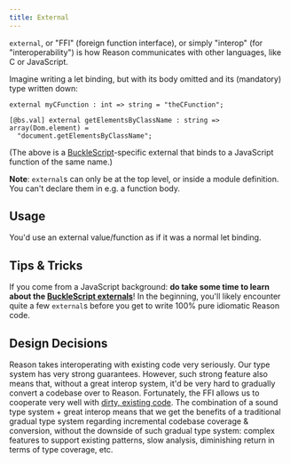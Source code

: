 ```yaml
---
title: External
---
```


`external`, or "FFI" (foreign function interface), or simply "interop" (for "interoperability") is how Reason communicates with other languages, like C or JavaScript.

Imagine writing a let binding, but with its body omitted and its (mandatory) type written down:

```reason
external myCFunction : int => string = "theCFunction";
```

```reason
[@bs.val] external getElementsByClassName : string => array(Dom.element) =
  "document.getElementsByClassName";
```

(The above is a [BuckleScript](https://bucklescript.github.io/docs/en/intro-to-external.html)-specific external that binds to a JavaScript function of the same name.)

**Note**: `external`s can only be at the top level, or inside a module definition. You can't declare them in e.g. a function body.

## Usage

You'd use an external value/function as if it was a normal let binding.

## Tips & Tricks

If you come from a JavaScript background: **do take some time to learn about the [BuckleScript externals](https://bucklescript.github.io/docs/en/intro-to-external.html)**! In the beginning, you'll likely encounter quite a few `external`s before you get to write 100% pure idiomatic Reason code.

## Design Decisions

Reason takes interoperating with existing code very seriously. Our type system has very strong guarantees. However, such strong feature also means that, without a great interop system, it'd be very hard to gradually convert a codebase over to Reason. Fortunately, the FFI allows us to cooperate very well with [dirty, existing code](converting-from-js.md). The combination of a sound type system + great interop means that we get the benefits of a traditional gradual type system regarding incremental codebase coverage & conversion, without the downside of such gradual type system: complex features to support existing patterns, slow analysis, diminishing return in terms of type coverage, etc.
